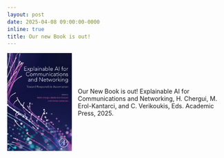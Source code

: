 ```yaml
---
layout: post
date: 2025-04-08 09:00:00-0000
inline: true
title: Our new Book is out!
---
```


<div style="display: flex; align-items: center; gap: 1em;">
<img src="/assets/img/xai.png" alt="Book" style="width:150px; height:auto;"/>
<p>Our New Book is out! Explainable AI for Communications and Networking, H. Chergui, M. Erol-Kantarci, and C. Verikoukis, Eds. Academic Press, 2025.</p>
</div>

